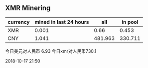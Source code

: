 ## XMR Minering

|currency|mined in last 24 hours|all|in pool|
|---|---|---|---|
|XMR|0.001|0.66|0.453|
|CNY|1.041|481.963|330.711|

今日美元对人民币 6.93	今日xmr对人民币730.1


2018-10-17 21:50